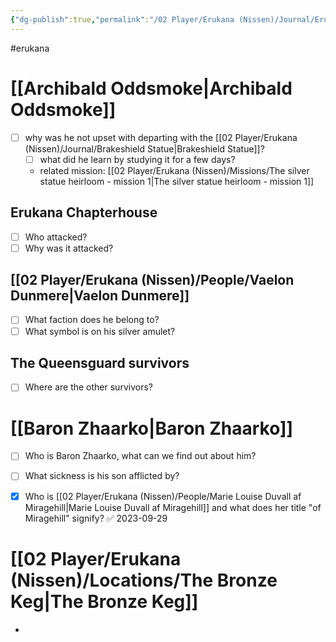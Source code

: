 ```yaml
---
{"dg-publish":true,"permalink":"/02 Player/Erukana (Nissen)/Journal/Erukana Quests and Questions/"}
---
```


#erukana 

# [[Archibald Oddsmoke\|Archibald Oddsmoke]] 
- [ ] why was he not upset with departing with the [[02 Player/Erukana (Nissen)/Journal/Brakeshield Statue\|Brakeshield Statue]]?
	- [ ] what did he learn by studying it for a few days?
	- related mission: [[02 Player/Erukana (Nissen)/Missions/The silver statue heirloom - mission 1\|The silver statue heirloom - mission 1]] 

## Erukana Chapterhouse
- [ ] Who attacked?
- [ ] Why was it attacked?

## [[02 Player/Erukana (Nissen)/People/Vaelon Dunmere\|Vaelon Dunmere]] 
- [ ] What faction does he belong to?
- [ ] What symbol is on his silver amulet?

## The Queensguard survivors 
- [ ] Where are the other survivors?

# [[Baron Zhaarko\|Baron Zhaarko]] 
- [ ] Who is Baron Zhaarko, what can we find out about him?
- [ ] What sickness is his son afflicted by?
- [x] Who is [[02 Player/Erukana (Nissen)/People/Marie Louise Duvall af Miragehill\|Marie Louise Duvall af Miragehill]]  and what does her title "of Miragehill" signify? ✅ 2023-09-29


# [[02 Player/Erukana (Nissen)/Locations/The Bronze Keg\|The Bronze Keg]] 
- 